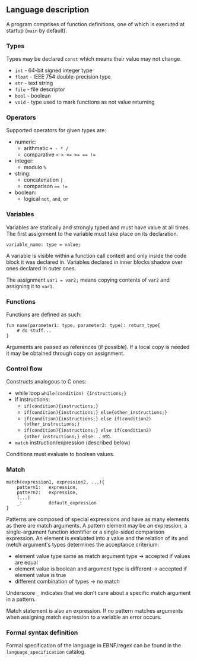 ## Language description
A program comprises of function definitions, one of which is executed at startup (`main` by default).

### Types
Types may be declared `const` which means their value may not change.
- `int` - 64-bit signed integer type
- `float` - IEEE 754 double-precision type
- `str` - text string
- `file` - file descriptor
- `bool` - boolean
- `void` - type used to mark functions as not value returning

### Operators
Supported operators for given types are:
- numeric:
  - arithmetic `+ - * /`
  - comparative `< > <= >= == !=`
- integer:
  - modulo `%`
- string:
  - concatenation `|`
  - comparison `== !=`
- boolean:
  - logical `not`, `and`, `or`

### Variables
Variables are statically and strongly typed and must have value at all times. The first assignment to the variable must take place on its declaration.
```
variable_name: type = value;
```
A variable is visible within a function call context and only inside the code block it was declared in. Variables declared in inner blocks shadow over ones declared in outer ones.

The assignment `var1 = var2;` means copying contents of `var2` and assigning it to `var1`.

### Functions
Functions are defined as such:
```
fun name(parameter1: type, parameter2: type): return_type{
    # do stuff...
}
```
Arguments are passed as references (if possible). If a local copy is needed it may be obtained through copy on assignment.

### Control flow
Constructs analogous to C ones:
- while loop `while(condition) {instructions;}`
- if instructions:
  - `if(condition){instructions;}`
  - `if(condition){instructions;} else{other_instructions;}`
  - `if(condition){instructions;} else if(condition2){other_instructions;}`
  - `if(condition){instructions;} else if(condition2){other_instructions;} else...` etc.
- `match` instruction/expression (described below)

Conditions must evaluate to boolean values.

### Match
```
match(expression1, expression2, ...){
    pattern1:   expression,
    pattern2:   expression,
    (...)
    _:          default_expression
}
```
Patterns are composed of special expressions and have as many elements as there are match arguments. A pattern element may be an expression, a single-argument function identifier or a single-sided comparison expression. An element is evaluated into a value and the relation of its and metch argument's types determines the acceptance criterium:
- element value type same as match argument type -> accepted if values are equal
- element value is boolean and argument type is different -> accepted if element value is true
- different combination of types -> no match
  
Underscore `_` indicates that we don't care about a specific match argument in a pattern.

Match statement is also an expression. If no pattern matches arguments when assigning match expression to a variable an error occurs.


### Formal syntax definition
Formal specification of the language in EBNF/regex can be found in the `language_specification` catalog.
